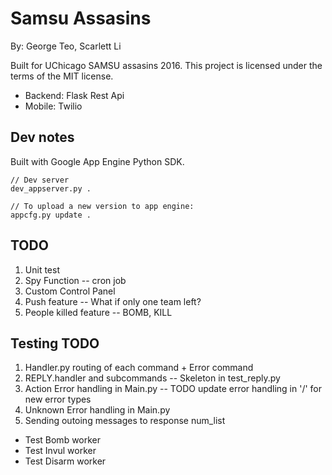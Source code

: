 # Samsu Assasins

By: George Teo, Scarlett Li

Built for UChicago SAMSU assasins 2016. 
This project is licensed under the terms of the MIT license.

- Backend: Flask Rest Api	
- Mobile: Twilio

## Dev notes

Built with Google App Engine Python SDK.

```
// Dev server
dev_appserver.py .

// To upload a new version to app engine:
appcfg.py update .
```

## TODO

1. Unit test
2. Spy Function -- cron job
3. Custom Control Panel
4. Push feature -- What if only one team left?
5. People killed feature -- BOMB, KILL

## Testing TODO

1. Handler.py routing of each command + Error command
3. REPLY.handler and subcommands -- Skeleton in test_reply.py
7. Action Error handling in Main.py -- TODO update error handling in '/' for new error types
8. Unknown Error handling in Main.py
9. Sending outoing messages to response num_list


- Test Bomb worker
- Test Invul worker
- Test Disarm worker



